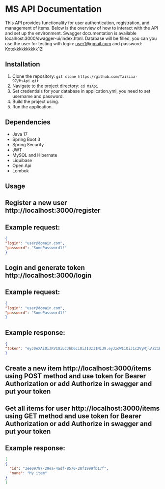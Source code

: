 # MS API Documentation

This API provides functionality for user authentication, registration, and management of items. Below is the overview of how to interact with the API and set up the environment.
Swagger documentation is available localhost:3000/swagger-ui/index.html.
Database will be filled, you can you use the user for testing with login: user1@gmail.com and password: Kotekkkkkkkkkk12!

## Installation

1. Clone the repository: `git clone https://github.com/Taisiia-97/MsApi.git`
2. Navigate to the project directory: `cd MsApi`
3. Set credentials for your database in application.yml, you need to set username and password.
4. Build the project using.
5. Run the application.

## Dependencies

- Java 17
- Spring Boot 3
- Spring Security
- JWT
- MySQL and Hibernate
- Liquibase
- Open Api
- Lombok

## Usage

 ## Register a new user http://localhost:3000/register
 ## Example request:
  ```json
{
  "login": "user@domain.com",
  "password": "SomePassword1!"
}
```

## Login and generate token http://localhost:3000/login
## Example request:
  ```json
{
  "login": "user@domain.com",
  "password": "SomePassword1!"
}
```
## Example response:
  ```json
{
  "token": "eyJ0eXAiOiJKV1QiLCJhbGciOiJIUzI1NiJ9.eyJzdWIiOiJ1c2VyMjlAZ21haWwuY29tIiwiaWF0IjoxNzQxNDc2NzM2LCJleHAiOjE3NDE0ODAzMzZ9.6zb3F1e-kCmxWyIzYLVGBGA99hCfuv6r6mT1fJS7ZTg"
}
```
## Create a new item http://localhost:3000/items using POST method and use token for Bearer Authorization or add Authorize in swagger and put your token
## Get all items for user http://localhost:3000/items using GET method and use token for Bearer Authorization or add Authorize in swagger and put your token
## Example response:
  ```json
[
  {
    "id": "3ee09787-29ea-4adf-8570-28f1999fb17f",
    "nane": "My item"
  }
]
```



